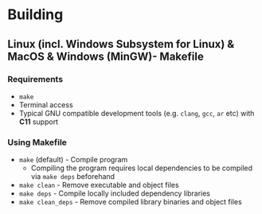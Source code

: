 # Building
## Linux (incl. Windows Subsystem for Linux) & MacOS & Windows (MinGW)- Makefile
### Requirements
* `make`
* Terminal access
* Typical GNU compatible development tools (e.g. `clang`, `gcc`, `ar` etc) with __C11__ support

### Using Makefile
* `make` (default) - Compile program
	* Compiling the program requires local dependencies to be compiled via `make deps` beforehand
* `make clean` - Remove executable and object files
* `make deps` - Compile locally included dependency libraries
* `make clean_deps` - Remove compiled library binaries and object files
